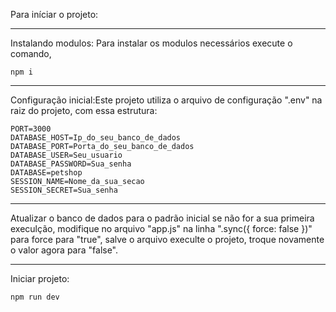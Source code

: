 Para iníciar o projeto:

---    

Instalando modulos:
Para instalar os modulos necessários execute o comando,
    
    npm i

---    

Configuração inicial:Este projeto utiliza o arquivo de configuração ".env" na raiz do projeto, com essa estrutura:

    PORT=3000
    DATABASE_HOST=Ip_do_seu_banco_de_dados
    DATABASE_PORT=Porta_do_seu_banco_de_dados
    DATABASE_USER=Seu_usuario
    DATABASE_PASSWORD=Sua_senha
    DATABASE=petshop
    SESSION_NAME=Nome_da_sua_secao
    SESSION_SECRET=Sua_senha

---

Atualizar o banco de dados para o padrão inicial se não for a sua primeira execulção, modifique no arquivo "app.js" na linha ".sync({ force: false })" para force para "true", salve o arquivo execulte o projeto, troque novamente o valor agora para "false".

---

Iniciar projeto:

    npm run dev
